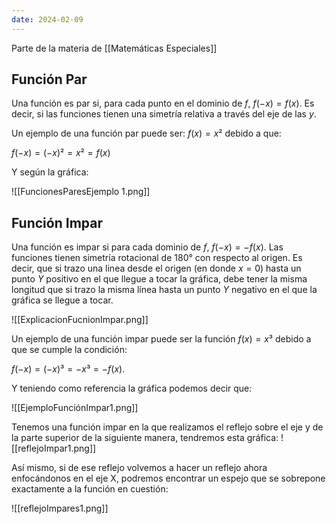 ```yaml
---
date: 2024-02-09
---
```


Parte de la materia de [[Matemáticas Especiales]]

## Función Par
Una función es par si, para cada punto en el dominio de $f$, $f(-x) = f(x)$. Es decir, si las funciones tienen una simetría relativa a través del eje de las $y$.

Un ejemplo de una función par puede ser:
$f(x) = x²$ debido a que:

$f(-x)= (-x)² = x² = f(x)$

Y según la gráfica:

![[FuncionesParesEjemplo 1.png]]

## Función Impar
Una función es impar si para cada dominio de $f$, $f(-x) = -f(x)$. Las funciones tienen simetría rotacional de 180° con respecto al origen. Es decir, que si trazo una linea desde el origen (en donde $x=0$) hasta un punto $Y$ positivo en el que llegue a tocar la gráfica, debe tener la misma longitud que si trazo la misma línea hasta un punto $Y$ negativo en el que la gráfica se llegue a tocar.

![[ExplicacionFucnionImpar.png]]

Un ejemplo de una función impar puede ser la función $f(x)=x³$ debido a que se cumple la condición:

$f(-x)=(-x)³ = -x³ = -f(x)$.

Y teniendo como referencia la gráfica podemos decir que:

![[EjemploFunciónImpar1.png]]

Tenemos una función impar en la que realizamos el reflejo sobre el eje y de la parte superior de la siguiente manera, tendremos esta gráfica:
![[reflejoImpar1.png]]

Así mismo, si de ese reflejo volvemos a hacer un reflejo ahora enfocándonos en el eje X, podremos encontrar un espejo que se sobrepone exactamente a la función en cuestión:

![[reflejoImpares1.png]]